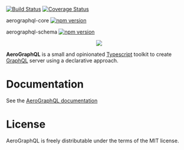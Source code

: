 [![Build Status](https://travis-ci.org/aerographql/packages.svg?branch=master)](https://travis-ci.org/aerographql/packages)
[![Coverage Status](https://coveralls.io/repos/github/aerographql/packages/badge.svg?branch=master)](https://coveralls.io/github/aerographql/packages?branch=master)

aerographql-core [![npm version](https://badge.fury.io/js/aerographql-core.svg)](https://badge.fury.io/js/aerographql-core)

aerographql-schema [![npm version](https://badge.fury.io/js/aerographql-schema.svg)](https://badge.fury.io/js/aerographql-schema)

<p align="center">
  <img src="https://aerographql.github.io/documentation/images/logo-full.png">
</p>

**AeroGraphQL** is a small and opinionated [Typescript](https://www.typescriptlang.org/index.html) toolkit to create [GraphQL](http://graphql.org/learn/) server using a declarative approach.

# Documentation

See the [AeroGraphQL documentation](https://aerographql.github.io/documentation/)

# License
AeroGraphQL is freely distributable under the terms of the MIT license.
